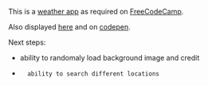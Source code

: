 This is a [weather app](http://hakabuk.com/my-weather/) as required on [FreeCodeCamp](https://www.freecodecamp.org/challenges/show-the-local-weather).

Also displayed [here](http://hakabuk.com/my-weather/) and on [codepen](https://codepen.io/hakabuk/full/odxMOy/).

Next steps:

*   ability to randomaly load background image and credit
*       ability to search different locations
